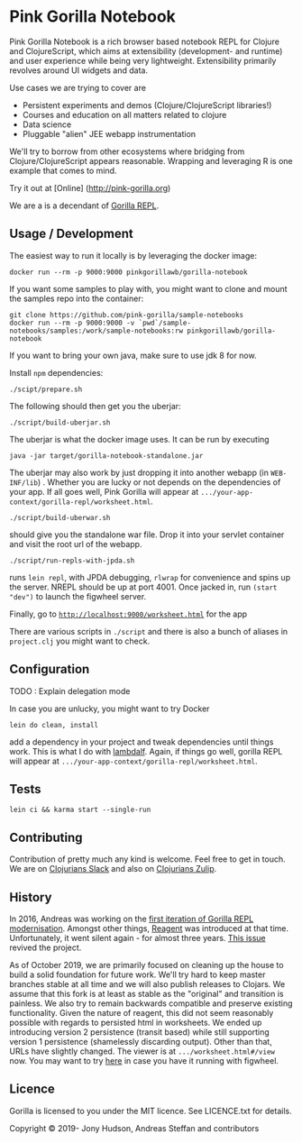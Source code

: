 # Pink Gorilla Notebook

Pink Gorilla Notebook is a rich browser based notebook REPL for Clojure and ClojureScript,
which aims at extensibility (development- and runtime) and user experience while being very lightweight.
Extensibility primarily revolves around UI widgets and data.

Use cases we are trying to cover are
- Persistent experiments and demos (Clojure/ClojureScript libraries!)
- Courses and education on all matters related to clojure
- Data science
- Pluggable "alien" JEE webapp instrumentation

We'll try to borrow from other ecosystems where bridging from Clojure/ClojureScript appears reasonable. Wrapping and
leveraging R is one example that comes to mind.

Try it out at [Online] (http://pink-gorilla.org)

We are a  is a decendant of [Gorilla REPL](http://gorilla-repl.org).

## Usage / Development

The easiest way to run it locally is by leveraging the docker image:
```
docker run --rm -p 9000:9000 pinkgorillawb/gorilla-notebook
```

If you want some samples to play with, you might want to clone and mount the samples repo
into the container:

```
git clone https://github.com/pink-gorilla/sample-notebooks
docker run --rm -p 9000:9000 -v `pwd`/sample-notebooks/samples:/work/sample-notebooks:rw pinkgorillawb/gorilla-notebook
```

If you want to bring your own java, make sure to use jdk 8 for now.

Install `npm` dependencies:
```
./scipt/prepare.sh
```

The following should then get you the uberjar:
```
./script/build-uberjar.sh
```
The uberjar is what the docker image uses. It can be run by executing

```
java -jar target/gorilla-notebook-standalone.jar
```

The uberjar may also work by just dropping it into another webapp (in `WEB-INF/lib`) . Whether you are lucky
 or not depends on the dependencies of your app. If all goes well, Pink Gorilla will appear at
`.../your-app-context/gorilla-repl/worksheet.html`.

```
./script/build-uberwar.sh
```
should give you the standalone war file. Drop it into your servlet container and visit the root url of the webapp.

```
./script/run-repls-with-jpda.sh
```

runs `lein repl`, with JPDA debugging, `rlwrap` for convenience and spins up the server. NREPL should be up at
 port 4001. Once jacked in, run `(start "dev")` to launch the figwheel server.

Finally, go to [`http://localhost:9000/worksheet.html`](http://localhost:9000/worksheet.html) for the app

There are various scripts in `./script` and there is also a bunch of aliases in `project.clj` you might want
 to check.

## Configuration

TODO : Explain delegation mode

In case you are unlucky, you might want to try
Docker
```
lein do clean, install
```

add a dependency in your project and tweak dependencies until things work. This is
 what I do with [lambdalf](https://github.com/deas/lambdalf). Again, if things go well,
 gorilla REPL will appear at `.../your-app-context/gorilla-repl/worksheet.html`.

## Tests

```
lein ci && karma start --single-run
```


## Contributing

Contribution of pretty much any kind is welcome. Feel free to get in touch. We are on [Clojurians Slack](http://clojurians.net/)
and also on [Clojurians Zulip](https://clojurians.zulipchat.com/#narrow/stream/212578-pink-gorilla-dev).

## History

In 2016, Andreas was working on the [first iteration of Gorilla REPL modernisation](https://www.contentreich.de/pimping-gorilla-repl-with-react-clojurescript-and-beyond). Amongst other
  things, [Reagent](http://reagent-project.github.io/) was introduced at that time. Unfortunately, it went silent again -
  for almost three years. [This issue](https://github.com/pink-gorilla/gorilla-notebook/issues/2) revived the project.

As of October 2019, we are primarily focused on cleaning up the house to build a solid foundation for future work. We'll
try hard to keep master branches stable at all time and we will also publish releases to Clojars. We assume that this fork
is at least as stable as the "original" and transition is painless. We also try to remain backwards compatible and preserve
existing functionality. Given the nature of reagent, this did not seem reasonably
 possible with regards to persisted html in worksheets. We ended up introducing  version 2 persistence (transit based)
  while still supporting version 1 persistence (shamelessly discarding output). Other than that, URLs have slightly changed.
 The viewer is at `.../worksheet.html#/view` now. You may want to try
 [here](http://localhost:3449/worksheet.html#/view?source=github&user=JonyEpsilon&repo=gorilla-test&path=ws/graph-examples.clj)
in case you have it running with figwheel.

## Licence

Gorilla is licensed to you under the MIT licence. See LICENCE.txt for details.

Copyright © 2019- Jony Hudson, Andreas Steffan and contributors
